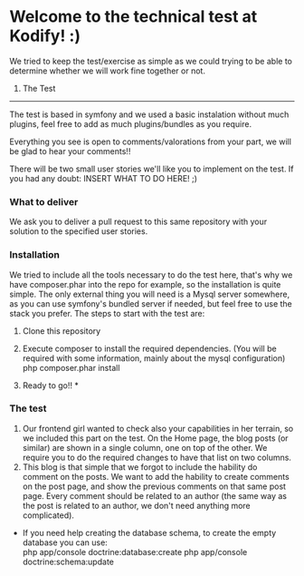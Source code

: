 Welcome to the technical test at Kodify! :)
===========================================
We tried to keep the test/exercise as simple as we could trying to be able
to determine whether we will work fine together or not. 

1) The Test
--------

The test is based in symfony and we used a basic instalation without much
plugins, feel free to add as much plugins/bundles as you require.

Everything you see is open to comments/valorations from your part, we will
be glad to hear your comments!!

There will be two small user stories we'll like you to implement on the test.
If you had any doubt: INSERT WHAT TO DO HERE! ;)

### What to deliver

We ask you to deliver a pull request to this same repository with your solution
to the specified user stories.

### Installation 

We tried to include all the tools necessary to do the test here, that's why
we have composer.phar into the repo for example, so the installation is quite
simple. The only external thing you will need is a Mysql server somewhere, as 
you can use symfony's bundled server if needed, but feel free to use the stack
you prefer.
The steps to start with the test are: 

1) Clone this repository

2) Execute composer to install the required dependencies. (You will be required 
with some information, mainly about the mysql configuration) 
    php composer.phar install
3) Ready to go!! * 

### The test
1) Our frontend girl wanted to check also your capabilities in her terrain, so 
we included this part on the test. On the Home page, the blog posts (or similar) 
are shown in a single column, one on top of the other. We require you to do the 
required changes to have that list on two columns.
2) This blog is that simple that we forgot to include the hability do comment on 
the posts. We want to add the hability to create comments on the post page, and 
show the previous comments on that same post page. 
Every comment should be related to an author (the same way as the post is related
to an author, we don't need anything more complicated).


* If you need help creating the database schema, to create the empty database 
you can use:  
    php app/console doctrine:database:create
    php app/console doctrine:schema:update

